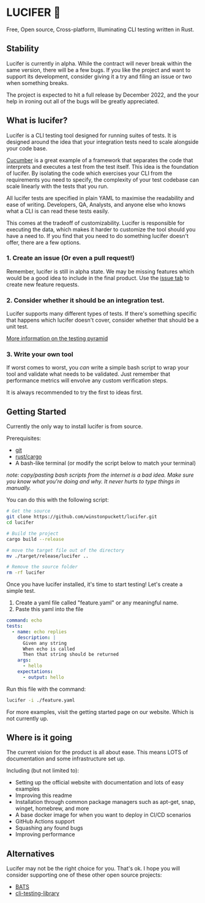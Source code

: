 # LUCIFER 🐲
Free, Open source, Cross-platform, Illuminating CLI testing written in Rust.

## Stability

Lucifer is currently in alpha. While the contract will never break within the same version, there will be a few bugs. If you like the project and want to support its development, consider giving it a try and filing an issue or two when something breaks.

The project is expected to hit a full release by December 2022, and the your help in ironing out all of the bugs will be greatly appreciated.

## What is lucifer?

Lucifer is a CLI testing tool designed for running suites of tests. It is designed around the idea that your integration tests need to scale alongside your code base. 

[Cucumber](https://cucumber.io/) is a great example of a framework that separates the code that interprets and executes a test from the test itself. This idea is the foundation of lucifer. By isolating the code which exercises your CLI from the requirements you need to specify, the complexity of your test codebase can scale linearly with the tests that you run.

All lucifer tests are specified in plain YAML to maximise the readability and ease of writing. Developers, QA, Analysts, and anyone else who knows what a CLI is can read these tests easily.

This comes at the tradeoff of customizability. Lucifer is responsible for executing the data, which makes it harder to customize the tool should you have  a need to. If you find that you need to do something lucifer doesn't offer, there are a few options.

### 1. Create an issue (Or even a pull request!)

Remember, lucifer is still in alpha state. We may be missing features which would be a good idea to include in the final product. Use the [issue tab](https://github.com/winstonpuckett/lucifer/issues) to create new feature requests.

### 2. Consider whether it should be an integration test.

Lucifer supports many different types of tests. If there's something specific that happens which lucifer doesn't cover, consider whether that should be a unit test.

[More information on the testing pyramid](https://www.browserstack.com/guide/testing-pyramid-for-test-automation)

### 3. Write your own tool

If worst comes to worst, you *can* write a simple bash script to wrap your tool and validate what needs to be validated. Just remember that performance metrics will envolve any custom verification steps.

It is always recommended to try the first to ideas first.

## Getting Started

Currently the only way to install lucifer is from source.

Prerequisites:
- [git](https://git-scm.com/)
- [rust/cargo](https://doc.rust-lang.org/cargo/getting-started/installation.html)
- A bash-like terminal (or modify the script below to match your terminal)

*note: copy/pasting bash scripts from the internet is a bad idea. Make sure you know what you're doing and why. It never hurts to type things in manually.*

You can do this with the following script:
```bash
# Get the source
git clone https://github.com/winstonpuckett/lucifer.git
cd lucifer

# Build the project
cargo build --release

# move the target file out of the directory
mv ./target/release/lucifer ..

# Remove the source folder
rm -rf lucifer
```

Once you have lucifer installed, it's time to start testing! Let's create a simple test.

1. Create a yaml file called "feature.yaml" or any meaningful name.
2. Paste this yaml into the file

```yaml
command: echo
tests:
  - name: echo replies
    description: |
      Given any string
      When echo is called
      Then that string should be returned
    args:
      - hello
    expectations:
      - output: hello
```

Run this file with the command:

```bash
lucifer -i ./feature.yaml
```

For more examples, visit the getting started page on our website. Which is not currently up.

## Where is it going

The current vision for the product is all about ease. This means LOTS of documentation and some infrastructure set up.

Including (but not limited to):
- Setting up the official website with documentation and lots of easy examples
- Improving this readme
- Installation through common package managers such as apt-get, snap, winget, homebrew, and more
- A base docker image for when you want to deploy in CI/CD scenarios
- GitHub Actions support
- Squashing any found bugs
- Improving performance

## Alternatives

Lucifer may not be the right choice for you. That's ok. I hope you will consider supporting one of these other open source projects:

- [BATS](https://github.com/bats-core/bats-core)
- [cli-testing-library](https://github.com/gmrchk/cli-testing-library)
